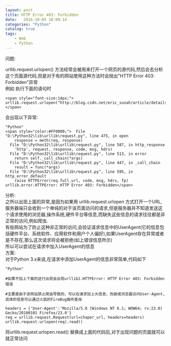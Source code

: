```yaml
---
layout: post
title: HTTP Error 403: Forbidden
date:   2016-10-05 10:09:14
categories: "Python"
catalog: true
tags: 
    - Web
    - Python
---
```





问题:   

 urllib.request.urlopen() 方法经常会被用来打开一个网页的源代码,然后会去分析这个页面源代码,但是对于有的网站使用这种方法时会抛出"HTTP Error 403: Forbidden"异常   
例如 执行下面的语句时   

	<span style="font-size:14px;"> urllib.request.urlopen("http://blog.csdn.net/eric_sunah/article/details/11099295")</span>  
 
会出现以下异常:   

	"Python"  
	<span style="color:#FF0000;">  File "D:\Python32\lib\urllib\request.py", line 475, in open  
		response = meth(req, response)  
	  File "D:\Python32\lib\urllib\request.py", line 587, in http_response  
		'http', request, response, code, msg, hdrs)  
	  File "D:\Python32\lib\urllib\request.py", line 513, in error  
		return self._call_chain(*args)  
	  File "D:\Python32\lib\urllib\request.py", line 447, in _call_chain  
		result = func(*args)  
	  File "D:\Python32\lib\urllib\request.py", line 595, in http_error_default  
		raise HTTPError(req.full_url, code, msg, hdrs, fp)  
	urllib.error.HTTPError: HTTP Error 403: Forbidden</span>  
	
分析:   
之所以出现上面的异常,是因为如果用 urllib.request.urlopen 方式打开一个URL,服务器端只会收到一个单纯的对于该页面访问的请求,但是服务器并不知道发送这个请求使用的浏览器,操作系统,硬件平台等信息,而缺失这些信息的请求往往都是非正常的访问,例如爬虫.   
有些网站为了防止这种非正常的访问,会验证请求信息中的UserAgent(它的信息包括硬件平台、系统软件、应用软件和用户个人偏好),如果UserAgent存在异常或者是不存在,那么这次请求将会被拒绝(如上错误信息所示)   
所以可以尝试在请求中加入UserAgent的信息   
方案:   
对于Python 3.x来说,在请求中添加UserAgent的信息非常简单,代码如下   

	"Python"  

	#如果不加上下面的这行出现会出现urllib2.HTTPError: HTTP Error 403: Forbidden错误  

    #主要是由于该网站禁止爬虫导致的，可以在请求加上头信息，伪装成浏览器访问User-Agent,具体的信息可以通过火狐的FireBug插件查询  

    headers = {'User-Agent':'Mozilla/5.0 (Windows NT 6.1; WOW64; rv:23.0) Gecko/20100101 Firefox/23.0'}     
    req = urllib.request.Request(url=chaper_url, headers=headers)     
    urllib.request.urlopen(req).read()     
 
将urllib.request.urlopen.read() 替换成上面的代码后,对于出现问题的页面就可以就正常访问
